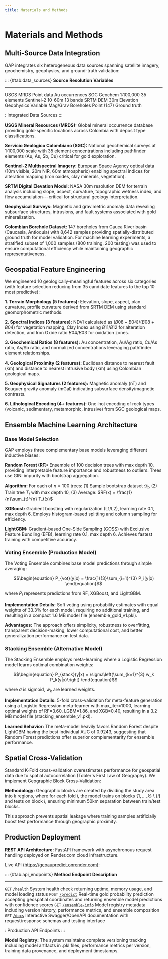 ```yaml
---
title: Materials and Methods
---
```


# Materials and Methods

## Multi-Source Data Integration

GAP integrates six heterogeneous data sources spanning satellite imagery, geochemistry, geophysics, and ground-truth validation:

::: {#tab:data_sources}
  **Source**     **Resolution**   **Variables**
  ------------- ---------------- ----------------
  USGS MRDS        Point data     Au occurrences
  SGC Geochem      1:100,000       35 elements
  Sentinel-2         10-60m          13 bands
  SRTM DEM            30m           Elevation
  Geophysics        Variable         Mag/Grav
  Boreholes       Point (147)      Ground truth

  : Integrated Data Sources
:::

**USGS Mineral Resources (MRDS):** Global mineral occurrence database providing gold-specific locations across Colombia with deposit type classifications.

**Servicio Geológico Colombiano (SGC):** National geochemical surveys at 1:100,000 scale with 35 element concentrations including pathfinder elements (Au, As, Sb, Cu) critical for gold exploration.

**Sentinel-2 Multispectral Imagery:** European Space Agency optical data (10m visible, 20m NIR, 60m atmospheric) enabling spectral indices for alteration mapping (iron oxides, clay minerals, vegetation).

**SRTM Digital Elevation Model:** NASA 30m resolution DEM for terrain analysis including slope, aspect, curvature, topographic wetness index, and flow accumulation---critical for structural geology interpretation.

**Geophysical Surveys:** Magnetic and gravimetric anomaly data revealing subsurface structures, intrusions, and fault systems associated with gold mineralization.

**Colombian Borehole Dataset:** 147 boreholes from Cauca River basin (Caucasia, Antioquia) with 8,642 samples providing spatially-distributed ground truth for model validation. For machine learning experiments, a stratified subset of 1,000 samples (800 training, 200 testing) was used to ensure computational efficiency while maintaining geographic representativeness.

## Geospatial Feature Engineering

We engineered 10 geologically-meaningful features across six categories (with feature selection reducing from 35 candidate features to the top 10 most predictive):

**1. Terrain Morphology (5 features):** Elevation, slope, aspect, plan curvature, profile curvature derived from SRTM DEM using standard geomorphometric methods.

**2. Spectral Indices (3 features):** NDVI calculated as $(B08 - B04)/(B08 + B04)$ for vegetation mapping, Clay Index using $B11/B12$ for alteration detection, and Iron Oxide ratio $B04/B03$ for oxidation zones.

**3. Geochemical Ratios (8 features):** Au concentration, Au/Ag ratio, Cu/As ratio, As/Sb ratio, and normalized concentrations leveraging pathfinder element relationships.

**4. Geological Proximity (2 features):** Euclidean distance to nearest fault (km) and distance to nearest intrusive body (km) using Colombian geological maps.

**5. Geophysical Signatures (2 features):** Magnetic anomaly (nT) and Bouguer gravity anomaly (mGal) indicating subsurface density/magnetic contrasts.

**6. Lithological Encoding (4+ features):** One-hot encoding of rock types (volcanic, sedimentary, metamorphic, intrusive) from SGC geological maps.

## Ensemble Machine Learning Architecture

### Base Model Selection

GAP employs three complementary base models leveraging different inductive biases:

**Random Forest (RF):** Ensemble of 100 decision trees with max depth 10, providing interpretable feature importance and robustness to outliers. Trees use GINI impurity with bootstrap aggregation.

**Algorithm:** For each of $n=100$ trees: (1) Sample bootstrap dataset $\mathcal{D}_t$, (2) Train tree $T_t$ with max depth 10, (3) Average: $RF(x) = \frac{1}{n}\sum_{t}^{n} T_t(x)$

**XGBoost:** Gradient boosting with regularization (L1/L2), learning rate 0.1, max depth 6. Employs histogram-based splitting and column sampling for efficiency.

**LightGBM:** Gradient-based One-Side Sampling (GOSS) with Exclusive Feature Bundling (EFB), learning rate 0.1, max depth 6. Achieves fastest training with competitive accuracy.

### Voting Ensemble (Production Model)

The Voting Ensemble combines base model predictions through simple averaging:

$$\begin{equation}
P_{vot}(y|x) = \frac{1}{3}\sum_{i=1}^{3} P_i(y|x)
\end{equation}$$

where $P_i$ represents predictions from RF, XGBoost, and LightGBM.

**Implementation Details:** Soft voting using probability estimates with equal weights of 33.3% for each model, requiring no additional training, and resulting in a compact 1.6 MB model file (ensemble_gold_v1.pkl).

**Advantages:** The approach offers simplicity, robustness to overfitting, transparent decision-making, lower computational cost, and better generalization performance on test data.

### Stacking Ensemble (Alternative Model)

The Stacking Ensemble employs meta-learning where a Logistic Regression model learns optimal combination weights:

$$\begin{equation}
P_{stack}(y|x) = \sigma\left(\sum_{k=1}^{3} w_k P_k(y|x)\right)
\end{equation}$$

where $\sigma$ is sigmoid, $w_k$ are learned weights.

**Implementation Details:** 5-fold cross-validation for meta-feature generation using a Logistic Regression meta-learner with max_iter=1000, learning optimal weights of RF=3.60, LGBM=1.86, and XGB=0.40, resulting in a 3.2 MB model file (stacking_ensemble_v1.pkl).

**Learned Behavior:** The meta-model heavily favors Random Forest despite LightGBM having the best individual AUC of 0.9243, suggesting that Random Forest predictions offer superior complementarity for ensemble performance.

## Spatial Cross-Validation

Standard K-Fold cross-validation overestimates performance for geospatial data due to spatial autocorrelation (Tobler's First Law of Geography). We implement Geographic Block Cross-Validation:

**Methodology:** Geographic blocks are created by dividing the study area into $k$ regions, where for each fold $i$, the model trains on blocks $\{1, \ldots, k\} \setminus \{i\}$ and tests on block $i$, ensuring minimum 50km separation between train/test blocks.

This approach prevents spatial leakage where training samples artificially boost test performance through geographic proximity.

## Production Deployment

**REST API Architecture:** FastAPI framework with asynchronous request handling deployed on Render.com cloud infrastructure.

Live API (<https://geoaupredict.onrender.com>):

::: {#tab:api_endpoints}
  **Method**   **Endpoint**                                                          **Description**
  ------------ --------------------------------------------------------------------- -----------------------------------------------------
  `GET`        [`/health`](https://geoaupredict.onrender.com/health)                 System health check returning uptime, memory usage,
                                                                                     and model loading status
  `POST`       [`/predict`](https://geoaupredict.onrender.com/predict)               Real-time gold probability prediction accepting
                                                                                     geospatial coordinates and returning ensemble
                                                                                     model predictions with confidence scores
  `GET`        [`/ensemble-info`](https://geoaupredict.onrender.com/ensemble-info)   Model registry metadata including version history,
                                                                                     performance metrics, and ensemble composition
  `GET`        [`/docs`](https://geoaupredict.onrender.com/docs)                     Interactive Swagger/OpenAPI documentation with
                                                                                     request/response schemas and testing interface

  : Production API Endpoints
:::

**Model Registry:** The system maintains complete versioning tracking including model artifacts in .pkl files, performance metrics per version, training data provenance, and deployment timestamps.

